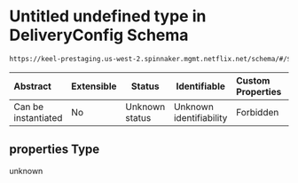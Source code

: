 # Untitled undefined type in DeliveryConfig Schema

```txt
https://keel-prestaging.us-west-2.spinnaker.mgmt.netflix.net/schema/#/$defs/DebianSemVerVersioningStrategy/properties
```




| Abstract            | Extensible | Status         | Identifiable            | Custom Properties | Additional Properties | Access Restrictions | Defined In                                                    |
| :------------------ | ---------- | -------------- | ----------------------- | :---------------- | --------------------- | ------------------- | ------------------------------------------------------------- |
| Can be instantiated | No         | Unknown status | Unknown identifiability | Forbidden         | Allowed               | none                | [keel.schema.json\*](keel.schema.json "open original schema") |

## properties Type

unknown
